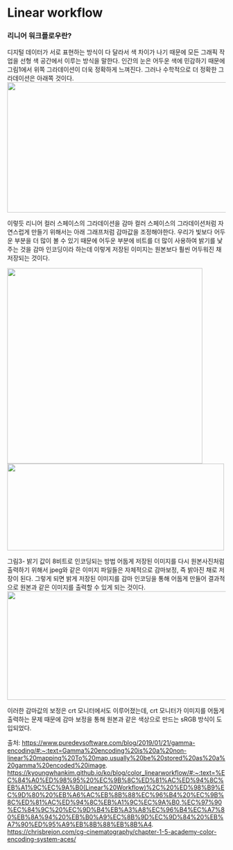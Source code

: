 # Linear workflow

### 리니어 워크플로우란?
디지털 데이터가 서로 표현하는 방식이 다 달라서 색 차이가 나기 때문에 모든 그래픽 작업을 선형 색 공간에서 이루는 방식을 말한다.
인간의 눈은 어두운 색에 민감하기 때문에 그림1에서 위쪽 그라데이션이 더욱 정확하게 느껴진다.
그러나 수학적으로 더 정확한 그라데이션은 아래쪽 것이다.   
<img src="https://user-images.githubusercontent.com/60923302/118788622-ecc46600-b8ce-11eb-843c-c985eb6be98e.png" width="600px" height="300px">

이렇듯 리니어 컬러 스페이스의 그라데이션을 감마 컬러 스페이스의 그라데이션처럼 자연스럽게 만들기 위해서는 아래 그래프처럼 감마값을 조정해야한다. 
우리가 빛보다 어두운 부분을 더 많이 볼 수 있기 때문에 어두운 부분에 비트를 더 많이 사용하여 밝기를 낯주는 것을 
감마 인코딩이라 하는데 이렇게 저장된 이미지는 원본보다 훨씬 어두워진 채 저장되는 것이다.

<img src="https://user-images.githubusercontent.com/60923302/118791046-4b8adf00-b8d1-11eb-9356-6708af7bb7da.png" width="450px" height="450px"> <img src="http://www.puredevsoftware.com/blog_images/gamma_encoded_values.png" width="500px" height="200px">

그림3- 밝기 값이 8비트로 인코딩되는 방법
어둡게 저장된 이미지를 다시 원본사진처럼 출력하기 위해서 jpeg와 같은 이미지 파일들은 자체적으로 감마보정, 즉 밝아진 채로 저장이 된다. 그렇게 되면 밝게 저장된 이미지를 감마 인코딩을 통해 어둡게 만들어 결과적으로 원본과 같은 이미지를 출력할 수 있게 되는 것이다.   
<img src="https://user-images.githubusercontent.com/60923302/118792515-af61d780-b8d2-11eb-83fc-acc6de68c077.png" width="600px" height="250px">

이러한 감마값의 보정은 crt 모니터에서도 이루어졌는데, crt 모니터가 이미지를 어둡게 출력하는 문제 때문에 감마 보정을 통해 원본과 같은 색상으로 만드는 sRGB 방식이 도입되었다.


출처: https://www.puredevsoftware.com/blog/2019/01/21/gamma-encoding/#:~:text=Gamma%20encoding%20is%20a%20non-linear%20mapping%20To%20map,usually%20be%20stored%20as%20a%20gamma%20encoded%20image.
https://kyoungwhankim.github.io/ko/blog/color_linearworkflow/#:~:text=%EC%84%A0%ED%98%95%20%EC%9B%8C%ED%81%AC%ED%94%8C%EB%A1%9C%EC%9A%B0(Linear%20Workflow)%2C%20%ED%98%B9%EC%9D%80%20%EB%A6%AC%EB%8B%88%EC%96%B4%20%EC%9B%8C%ED%81%AC%ED%94%8C%EB%A1%9C%EC%9A%B0,%EC%97%90%EC%84%9C%20%EC%9D%B4%EB%A3%A8%EC%96%B4%EC%A7%80%EB%8A%94%20%EB%B0%A9%EC%8B%9D%EC%9D%84%20%EB%A7%90%ED%95%A9%EB%8B%88%EB%8B%A4.
https://chrisbrejon.com/cg-cinematography/chapter-1-5-academy-color-encoding-system-aces/
